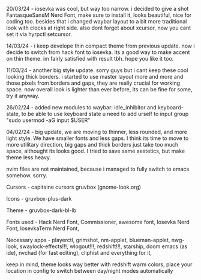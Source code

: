 20/03/24 - iosevka was cool, but way too narrow. i decided to give a shot FantasqueSansM Nerd Font, make sure to install it, looks beautiful, nice for coding too. besides that i changed waybar layout to a bit more traditional look with clocks at right side. also dont forget about xcursor, now you cant set it via hyrpctl setcursor.

14/03/24 - i keep develope thin compact theme from previous update. now i decide to switch from hack font to iosevka. its a good way to make accent on thin theme. im fairly satisfied with result tbh. hope you like it too.

11/03/24 - another big style update. sorry guys but i cant keep these cool looking thick borders. i started to use master layout more and more and those pixels from borders and gaps, they are really crucial for working space. now overall look is lighter than ever before, its can be fine for some, try it anyway.

26/02/24 - added new modules to waybar: idle_inhibitor and keyboard-state, to be able to use keyboard state u need to add urself to input group "sudo usermod -aG input $USER"

04/02/24 - big update, we are moving to thinner, less rounded, and more light style. We have smaller fonts and less gaps. I think its time to move to more utilitary direction, big gaps and thick borders just take too much space, althought its looks good. I tried to save same aestetics, but make theme less heavy.

nvim files are not maintained, because i managed to fully switch to emacs somehow. sorry.

Cursors - capitaine cursors gruvbox (gnome-look.org)

Icons - gruvbox-plus-dark

Theme - gruvbox-dark-bl-lb

Fonts used - Hack Nerd Font, Commissioner, awesome font, Iosevka Nerd Font, IosevkaTerm Nerd Font,

Necessary apps - playerctl, grimshot, nm-applet, 
blueman-applet, nwg-look, swaylock-effects!!!, wlogout!!!, redshift!!!, starship, doom emacs (as ide), nvchad (for fast editing), cliphist and everything for it, 

keep in mind, theme looks way better with redshift warm colors, place your location in config to switch between day/night modes automatically
